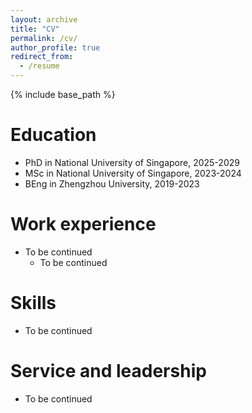 ```yaml
---
layout: archive
title: "CV"
permalink: /cv/
author_profile: true
redirect_from:
  - /resume
---
```


{% include base_path %}

Education
======
* PhD in National University of Singapore, 2025-2029
* MSc in National University of Singapore, 2023-2024
* BEng  in Zhengzhou University, 2019-2023

Work experience
======
* To be continued
  * To be continued
  
Skills
======
* To be continued
  
Service and leadership
======
* To be continued

